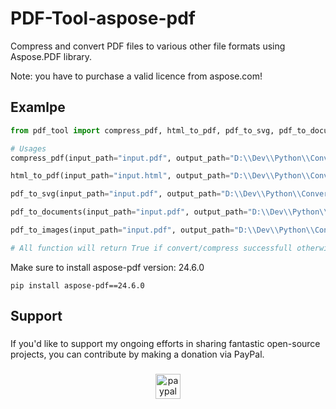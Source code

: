 # PDF-Tool-aspose-pdf
Compress and convert PDF files to various other file formats using Aspose.PDF library.

Note: you have to purchase a valid licence from aspose.com!

## Examlpe
```python
from pdf_tool import compress_pdf, html_to_pdf, pdf_to_svg, pdf_to_documents, pdf_to_images

# Usages
compress_pdf(input_path="input.pdf", output_path="D:\\Dev\\Python\\ConverterToolkit\\compressed.pdf", quality=100) # Compress pdf file by quality 0-100

html_to_pdf(input_path="input.html", output_path="D:\\Dev\\Python\\ConverterToolkit\\html_to_pdf.pdf") # Convert html content to pdf file

pdf_to_svg(input_path="input.pdf", output_path="D:\\Dev\\Python\\ConverterToolkit\\pdf_to_svg.svg") # Convert pdf file to svg

pdf_to_documents(input_path="input.pdf", output_path="D:\\Dev\\Python\\ConverterToolkit", doc_type="docx") # Convert pdf file to MS documents: ["doc", "docx", "xls", "xlsx", "pptx"]

pdf_to_images(input_path="input.pdf", output_path="D:\\Dev\\Python\\ConverterToolkit", img_type="jpg") # Convert pdf file to images: ["bmp", "emf", "jpg", "png", "gif"]

# All function will return True if convert/compress successfull otherwise False.
```

Make sure to install aspose-pdf version: 24.6.0 
```
pip install aspose-pdf==24.6.0
```

###

<h2 align="left">Support</h2>

###

<p align="left">If you'd like to support my ongoing efforts in sharing fantastic open-source projects, you can contribute by making a donation via PayPal.</p>

###

<div align="center">
  <a href="https://www.paypal.com/paypalme/iamironman0" target="_blank">
    <img src="https://img.shields.io/static/v1?message=PayPal&logo=paypal&label=&color=00457C&logoColor=white&labelColor=&style=flat" height="40" alt="paypal logo"  />
  </a>
</div>

###
